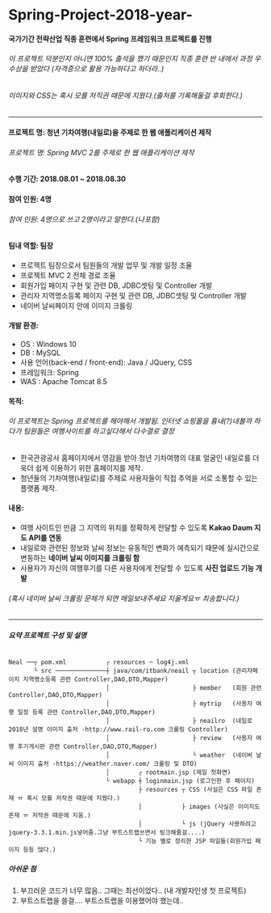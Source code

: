 # Spring-Project-2018-year-

#### 국가기간 전략산업 직종 훈련에서 Spring 프레임워크 프로젝트를 진행 
###### 이 프로젝트 덕분인지 아니면 100% 출석을 했기 때문인지 직종 훈련 반 내에서 과정 우수상을 받았다 (자격증으로 활용 가능하다고 하더라..)
###### 이미지와 CSS는 혹시 모를 저직권 때문에 지웠다.(출처를 기록해둘걸 후회한다.)
---
#### 프로젝트 명: 청년 기차여행(내일로)을 주제로 한 웹 애플리케이션 제작  
######  프로젝트 명: Spring MVC 2를 주제로 한 웹 애플리케이션 제작
   
#### 수행 기간: 2018.08.01 ~ 2018.08.30
   
#### 참여 인원: 4명 
   
######  참여 인원: 4명으로 쓰고 2명이라고 말한다.(나포함)
   
#### 팀내 역할: 팀장
- 프로젝트 팀장으로서 팀원들의 개발 업무 및 개발 일정 조율
- 프로젝트 MVC 2 전체 경로 조율
- 회원가입 페이지 구현 및 관련 DB, JDBC셋팅 및 Controller 개발
- 관리자 지역명소등록 페이지 구현 및 관련 DB, JDBC셋팅  및 Controller 개발
- 네이버 날씨페이지 안에 이미지 크롤링 
#### 개발 환경:
- OS : Windows 10
- DB : MySQL 
- 사용 언어(back-end / front-end): Java / JQuery, CSS
- 프레임워크: Spring
- WAS : Apache Tomcat 8.5
#### 목적:
######  이 프로젝트는 Spring 프로젝트를 해야해서 개발됨. 인터넷 쇼핑몰을 흉내(?)내볼까 하다가 팀원들은 여행사이트를 하고싶다해서 다수결로 결정
- 한국관광공사 홈페이지에서 영감을 받아 청년 기차여행의 대표 얼굴인 내일로를 더욱더 쉽게 이용하기 위한 홈페이지를 제작.
- 청년들의 기차여행(내일로)를 주제로 사용자들이 직접 추억을 서로 소통할 수 있는 플랫폼 제작.

#### 내용:
- 여행 사이트인 만큼 그 지역의 위치를 정확하게 전달할 수 있도록 **Kakao Daum 지도 API를 연동**
- 내일로와 관련된 정보와 날씨 정보는 유동적인 변화가 예측되기 때문에 실시간으로 변동하는 **네이버 날씨 이미지를 크롤링 함**
- 사용자가 자신의 여행후기를 다른 사용자에게 전달할 수 있도록 **사진 업로드 기능 개발**
######  (혹시 네이버 날씨 크롤링 문제가 되면 메일보내주세요 지울게요ㅠ 죄송합니다.)
---

##### 요약 프로젝트 구성 및 설명
```
       
Neal ──┬ pom.xml           ┌ resources ─ log4j.xml
       └ src ──────────────┼ java/com/itbank/neail ┬ location (관리자페이지 지역명소등록 관련 Controller,DAO,DTO,Mapper) 
                           │                       ├ member   (회원 관련 Controller,DAO,DTO,Mapper) 
                           │                       ├ mytrip   (사용자 여행 일정 등록 관련 Controller,DAO,DTO,Mapper)
                           │                       ├ neailro  (내일로 2018년 설명 이미지 출처 -http://www.rail-ro.com 크롤링 Controller)
                           │                       ├ review   (사용자 여행 후기게시판 관련 Controller,DAO,DTO,Mapper)
                           │                       └ weather  (네이버 날씨 이미지 출처 -https://weather.naver.com/ 크롤링 및 DTO)
                           │        ┌ rootmain.jsp (제일 첫화면)
                           └ webapp ┼ loginmain.jsp (로그인한 후 페이지)
                                    ├ resources ┬ CSS (사실은 CSS 파일 존재 ㅠ 혹시 모를 저작권 때문에 지웠다.)
                                    │           ├ images (사실은 이미지도 존재 ㅠ 저작권 때문에 지움.)
                                    │           └ js (jQuery 사용하려고 jquery-3.3.1.min.js넣어줌.그냥 부트스트랩쓰면서 링크해줄걸....)
                                    └ 기능 별로 정리한 JSP 파일들(회원가입 페이지 등등 많다.)             
```

##### 아쉬운 점
1. 부끄러운 코드가 너무 많음.. 그때는 최선이었다.. (내 개발자인생 첫 프로젝트)
2. 부트스트랩을 쓸걸.... 부트스트랩을 이용했어야 했는데..
